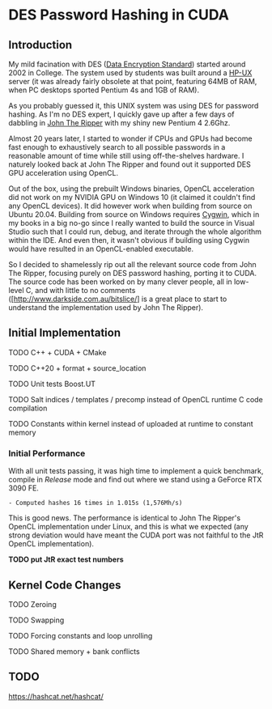 # DES Password Hashing in CUDA

## Introduction

My mild facination with DES ([Data Encryption Standard](https://en.wikipedia.org/wiki/Data_Encryption_Standard)) started around 2002 in College. The system used by students was built around a [HP-UX](https://en.wikipedia.org/wiki/HP-UX) server (it was already fairly obsolete at that point, featuring 64MB of RAM, when PC desktops sported Pentium 4s and 1GB of RAM).

As you probably guessed it, this UNIX system was using DES for password hashing. As I'm no DES expert, I quickly gave up after a few days of dabbling in [John The Ripper](https://www.openwall.com/john/) with my shiny new Pentium 4 2.6Ghz.

Almost 20 years later, I started to wonder if CPUs and GPUs had become fast enough to exhaustively search to all possible passwords in a reasonable amount of time while still using off-the-shelves hardware. I naturely looked back at John The Ripper and found out it supported DES GPU acceleration using OpenCL.

Out of the box, using the prebuilt Windows binaries, OpenCL acceleration did not work on my NVIDIA GPU on Windows 10 (it claimed it couldn't find any OpenCL devices). It did however work when building from source on Ubuntu 20.04. Building from source on Windows requires [Cygwin](https://www.cygwin.com/), which in my books in a big no-go since I really wanted to build the source in Visual Studio such that I could run, debug, and iterate through the whole algorithm within the IDE. And even then, it wasn't obvious if building using Cygwin would have resulted in an OpenCL-enabled executable.

So I decided to shamelessly rip out all the relevant source code from John The Ripper, focusing purely on DES password hashing, porting it to CUDA. The source code has been worked on by many clever people, all in low-level C, and with little to no comments ([http://www.darkside.com.au/bitslice/] is a great place to start to understand the implementation used by John The Ripper).

## Initial Implementation

TODO C++ + CUDA + CMake

TODO C++20 + format + source_location

TODO Unit tests Boost.UT

TODO Salt indices / templates / precomp instead of OpenCL runtime C code compilation

TODO Constants within kernel instead of uploaded at runtime to constant memory

### Initial Performance

With all unit tests passing, it was high time to implement a quick benchmark, compile in _Release_ mode and find out where we stand using a GeForce RTX 3090 FE.

```
- Computed hashes 16 times in 1.015s (1,576Mh/s)
```

This is good news. The performance is identical to John The Ripper's OpenCL implementation under Linux, and this is what we expected (any strong deviation would have meant the CUDA port was not faithful to the JtR OpenCL implementation).

**TODO put JtR exact test numbers**

## Kernel Code Changes

TODO Zeroing

TODO Swapping

TODO Forcing constants and loop unrolling

TODO Shared memory + bank conflicts

## TODO

https://hashcat.net/hashcat/
